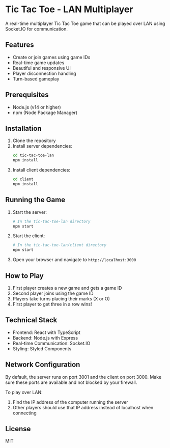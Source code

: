 # Tic Tac Toe - LAN Multiplayer

A real-time multiplayer Tic Tac Toe game that can be played over LAN using Socket.IO for communication.

## Features

- Create or join games using game IDs
- Real-time game updates
- Beautiful and responsive UI
- Player disconnection handling
- Turn-based gameplay

## Prerequisites

- Node.js (v14 or higher)
- npm (Node Package Manager)

## Installation

1. Clone the repository
2. Install server dependencies:
   ```bash
   cd tic-tac-toe-lan
   npm install
   ```
3. Install client dependencies:
   ```bash
   cd client
   npm install
   ```

## Running the Game

1. Start the server:
   ```bash
   # In the tic-tac-toe-lan directory
   npm start
   ```

2. Start the client:
   ```bash
   # In the tic-tac-toe-lan/client directory
   npm start
   ```

3. Open your browser and navigate to `http://localhost:3000`

## How to Play

1. First player creates a new game and gets a game ID
2. Second player joins using the game ID
3. Players take turns placing their marks (X or O)
4. First player to get three in a row wins!

## Technical Stack

- Frontend: React with TypeScript
- Backend: Node.js with Express
- Real-time Communication: Socket.IO
- Styling: Styled Components

## Network Configuration

By default, the server runs on port 3001 and the client on port 3000. Make sure these ports are available and not blocked by your firewall.

To play over LAN:
1. Find the IP address of the computer running the server
2. Other players should use that IP address instead of localhost when connecting

## License

MIT 
